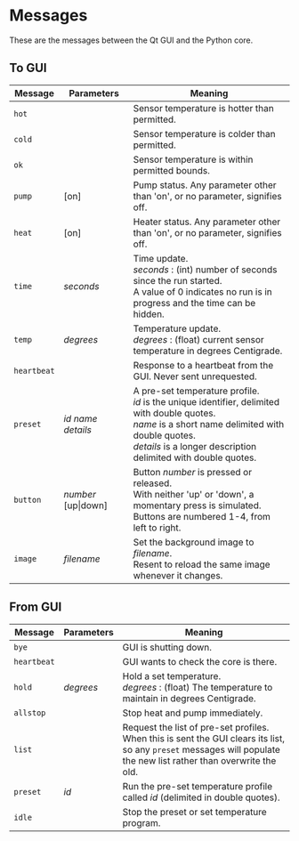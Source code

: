 # Messages

These are the messages between the Qt GUI and the Python core.

## To GUI

Message|Parameters|Meaning
---|---|---
`hot` | | Sensor temperature is hotter than permitted.
`cold` | | Sensor temperature is colder than permitted.
`ok` | | Sensor temperature is within permitted bounds.
`pump` | [on] | Pump status. Any parameter other than 'on', or no parameter, signifies off.
`heat` | [on] | Heater status. Any parameter other than 'on', or no parameter, signifies off.
`time` | *seconds* | Time update.<br> *seconds* : (int) number of seconds since the run started.<br>A value of 0 indicates no run is in progress and the time can be hidden.
`temp` | *degrees* | Temperature update.<br> *degrees* : (float) current sensor temperature in degrees Centigrade. 
`heartbeat` | | Response to a heartbeat from the GUI. Never sent unrequested.
`preset` | *id* *name* *details* | A pre-set temperature profile.<br>*id* is the unique identifier, delimited with double quotes.<br>*name* is a short name delimited with double quotes.<br>*details* is a longer description delimited with double quotes.
`button` | *number* [up&#124;down] | Button *number* is pressed or released.<br>With neither 'up' or 'down', a momentary press is simulated.<br>Buttons are numbered 1-4, from left to right.
`image` | *filename* | Set the background image to *filename*.<br>Resent to reload the same image whenever it changes.


## From GUI

Message|Parameters|Meaning
---|---|---
`bye` | | GUI is shutting down.
`heartbeat` | | GUI wants to check the core is there.
`hold` | *degrees* | Hold a set temperature.<br> *degrees* : (float) The temperature to maintain in degrees Centigrade. 
`allstop` |  | Stop heat and pump immediately.
`list` |  | Request the list of pre-set profiles.<br>When this is sent the GUI clears its list, so any `preset` messages will populate the new list rather than overwrite the old.
`preset` | *id* | Run the pre-set temperature profile called *id* (delimited in double quotes).
`idle` | | Stop the preset or set temperature program.
